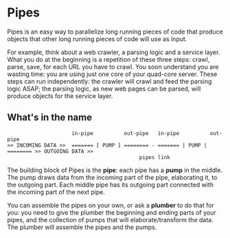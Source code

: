 # Pipes
Pipes is an easy way to parallelize long running pieces of code that produce objects that other long running pieces of code will use as input.

For example, think about a web crawler, a parsing logic and a service layer.
What you do at the beginning is a repetition of these three steps: crawl, parse, save, for each URL you have to crawl. You soon understand you are wasting time: you are using just one core of your quad-core server. These steps can run independently: the crawler will crawl and feed the parsing logic ASAP; the parsing logic, as new web pages can be parsed, will produce objects for the service layer.

## What's in the name

                         in-pipe          out-pipe   in-pipe          out-pipe
    >> INCOMING DATA >>  ======= [ PUMP ] ======== - ======= | PUMP | ======== >> OUTGOING DATA >>
                                               pipes link

The building block of Pipes is the **pipe**: each pipe has a **pump** in the middle. The pump draws data from the incoming part of the pipe, elaborating it, to the outgoing part.
Each middle pipe has its outgoing part connected with the incoming part of the next pipe.

You can assemble the pipes on your own, or ask a **plumber** to do that for you: you need to give the plumber the beginning and ending parts of your pipes, and the collection of pumps that will elaborate/transform the data. The plumber will assemble the pipes and the pumps.